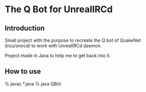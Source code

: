 # The Q Bot for UnrealIRCd

## Introduction

Small project with the purpose to recreate the Q bot of QuakeNet (ircu/snircd) to work with UnrealIRCd daemon.

Project made in Java to help me to get back into it.

## How to use

% javac *.java
% java QBot
